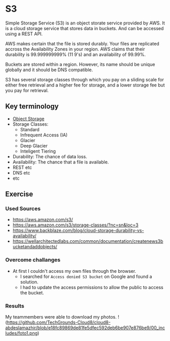 # S3
Simple Storage Service (S3) is an object storate service provided by AWS. It is a cloud storage service that stores data in buckets. And can be accessed using a REST API.

AWS makes certain that the file is stored durably. Your files are replicated accross the Availability Zones in your region. AWS claims that their durability is 99.999999999% (11 9's) and an availability of 99.99%.

Buckets are stored within a region. However, its name should be unique globally and it should be DNS compatible.

S3 has several storage classes through which you pay on a sliding scale for either free retrieval and a higher fee for storage, and a lower storage fee but you pay for retrieval.

## Key terminology
- [Object Storage](../descriptions/storage-types.md#Object)
- Storage Classes:
    - Standard
    - Infrequent Access (IA)
    - Glacier
    - Deep Glacier
    - Inteligent Tiering
- Durability: The chance of data loss.
- Availability: The chance that a file is available.
- REST etc
- DNS etc
- etc

## Exercise
### Used Sources
- https://aws.amazon.com/s3/
- https://aws.amazon.com/s3/storage-classes/?nc=sn&loc=3
- https://www.backblaze.com/blog/cloud-storage-durability-vs-availability/
- https://wellarchitectedlabs.com/common/documentation/createnews3bucketandaddobjects/

### Overcome challanges
- At first I couldn't access my own files through the browser.
    - I searched for `Access denied S3 bucket` on Google and found a solution.
    - I had to update the access permissions to allow the public to access the bucket.

### Results 
My teammembers were able to download my photos.
!(https://github.com/TechGrounds-Cloud8/cloud8-abdeslamazhir/blob/e18fc89869de81fe5dfec592deb6be907e876be9/00_includes/foto1.png) 